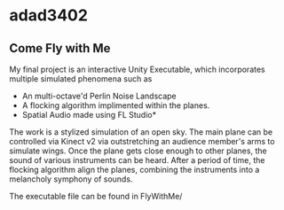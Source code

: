 # adad3402
## Come Fly with Me
My final project is an interactive Unity Executable, which incorporates multiple simulated phenomena such as
* An multi-octave'd Perlin Noise Landscape
* A flocking algorithm implimented within the planes.
* Spatial Audio made using FL Studio*

The work is a stylized simulation of an open sky. The main plane can be controlled via Kinect v2 via outstretching
an audience member's arms to simulate wings. Once the plane gets close enough to other planes, the sound of various
instruments can be heard. After a period of time, the flocking algorithm align the planes, combining the instruments
into a melancholy symphony of sounds.

The executable file can be found in FlyWithMe/
